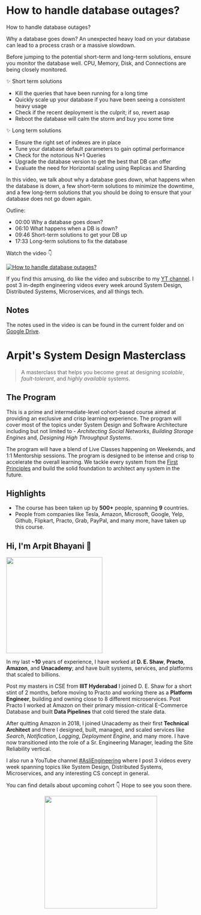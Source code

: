 How to handle database outages?
===


How to handle database outages?

Why a database goes down?
An unexpected heavy load on your database can lead to a process crash or a massive slowdown.

Before jumping to the potential short-term and long-term solutions, ensure you monitor the database well. CPU, Memory, Disk, and Connections are being closely monitored.

✨ Short term solutions

- Kill the queries that have been running for a long time
- Quickly scale up your database if you have been seeing a consistent heavy usage
- Check if the recent deployment is the culprit; if so, revert asap
- Reboot the database will calm the storm and buy you some time

✨ Long term solutions

- Ensure the right set of indexes are in place
- Tune your database default parameters to gain optimal performance
- Check for the notorious N+1 Queries
- Upgrade the database version to get the best that DB can offer
- Evaluate the need for Horizontal scaling using Replicas and Sharding


In this video, we talk about why a database goes down, what happens when the database is down, a few short-term solutions to minimize the downtime, and a few long-term solutions that you should be doing to ensure that your database does not go down again.

Outline:

 - 00:00 Why a database goes down?
 - 06:10 What happens when a DB is down?
 - 09:46 Short-term solutions to get your DB up
 - 17:33 Long-term solutions to fix the database

Watch the video 👇‍

[![How to handle database outages?](https://i.ytimg.com/vi/UT_TVldzA64/mqdefault.jpg)](https://www.youtube.com/watch?v=UT_TVldzA64)

If you find this amusing, do like the video and subscribe to my [YT channel](asliengineering.com). I post 3 in-depth engineering videos every week around System Design, Distributed Systems, Microservices, and all things tech.


## Notes

The notes used in the video is can be found in the current folder and on [Google Drive](https://drive.google.com/file/d/1Q6YokLBvmfW1Tw1mpndOfx-I2NyRGVG0/view).


# Arpit's System Design Masterclass

> A masterclass that helps you become great at designing _scalable_, _fault-tolerant_, and _highly available_ systems.

## The Program

This is a prime and intermediate-level cohort-based course aimed at providing an exclusive and crisp learning experience. The program will cover most of the topics under System Design and Software Architecture including but not limited to - _Architecting Social Networks_, _Building Storage Engines_ and, _Designing High Throughput Systems_.

The program will have a blend of Live Classes happening on Weekends, and 1:1 Mentorship sessions. The program is designed to be intense and crisp to accelerate the overall learning. We tackle every system from the [First Principles](https://en.wikipedia.org/wiki/First_principle) and build the solid foundation to architect any system in the future.


## Highlights

 - The course has been taken up by __500+__ people, spanning __9__ countries.
 - People from companies like Tesla, Amazon, Microsoft, Google, Yelp, Github, Flipkart, Practo, Grab, PayPal, and many more, have taken up this course.


## Hi, I'm Arpit Bhayani 👋

<img width="256px" src="https://arpitbhayani.me/static/img/arpit.jpg" />

In my last **~10** years of experience, I have worked at **D. E. Shaw**, **Practo**, **Amazon**, and **Unacademy**; and have built systems, services, and platforms that scaled to billions.

Post my masters in CSE from **IIIT Hyderabad** I joined D. E. Shaw for a short stint of 2 months, before moving to Practo and working there as a **Platform Engineer**, building and owning close to 8 different microservices. Post Practo I worked at Amazon on their primary mission-critical E-Commerce Database and built **Data Pipelines** that cold tiered the stale data.

After quitting Amazon in 2018, I joined Unacademy as their first **Technical Architect** and there I designed, built, managed, and scaled services like _Search_, _Notification_, _Logging_, _Deployment Engine_, and many more. I have now transitioned into the role of a Sr. Engineering Manager, leading the Site Reliability vertical.

I also run a YouTube channel [#AsliEngineering](https://www.youtube.com/c/ArpitBhayani) where I post 3 videos every week spanning topics like System Design, Distributed Systems, Microservices, and any interesting CS concept in general.

You can find details about upcoming cohort 👇‍ Hope to see you soon there.

<center>
<a target="_blank" href="https://arpitbhayani.me/masterclass">
<img src="https://user-images.githubusercontent.com/4745789/137859181-d4499cf4-ce65-4466-8b88-a078ece0f081.PNG" width="300px" />
</a>
</center>